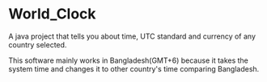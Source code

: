 # World_Clock
A java project that tells you about time, UTC standard and currency of any country selected.

This software mainly works in Bangladesh(GMT+6) because it takes the system time and changes it to other country's time comparing Bangladesh.
